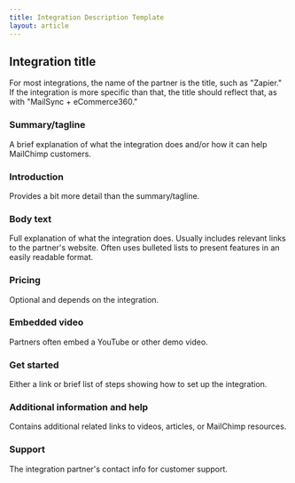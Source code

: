 ```yaml
---
title: Integration Description Template
layout: article
---
```


## Integration title

For most integrations, the name of the partner is the title, such as "Zapier." If the integration is more specific than that, the title should reflect that, as with "MailSync + eCommerce360."


### Summary/tagline

A brief explanation of what the integration does and/or how it can help MailChimp customers.

### Introduction

Provides a bit more detail than the summary/tagline.

### Body text

Full explanation of what the integration does. Usually includes relevant links to the partner's website. Often uses bulleted lists to present features in an easily readable format.

### Pricing

Optional and depends on the integration.

### Embedded video

Partners often embed a YouTube or other demo video.

### Get started

Either a link or brief list of steps showing how to set up the integration.


### Additional information and help

Contains additional related links to videos, articles, or MailChimp resources.

### Support

The integration partner's contact info for customer support.

